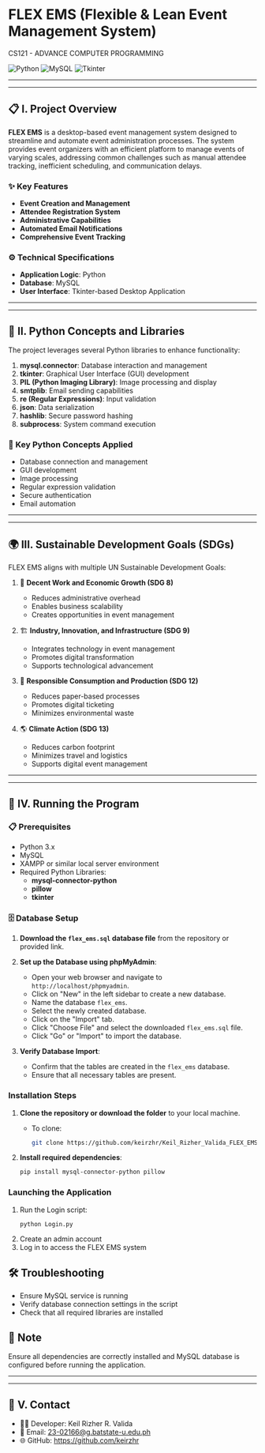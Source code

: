 # FLEX EMS (Flexible & Lean Event Management System)
CS121 - ADVANCE COMPUTER PROGRAMMING

![Python](https://img.shields.io/badge/Language-Python-blue?style=flat&logo=python&logoColor=white)
![MySQL](https://img.shields.io/badge/Database-MySQL-blue?style=flat&logo=mysql&logoColor=white)
![Tkinter](https://img.shields.io/badge/UI_Toolkit-Tkinter-orange?style=flat)

---
---

## 📋 I. Project Overview

**FLEX EMS** is a desktop-based event management system designed to streamline and automate event administration processes. The system provides event organizers with an efficient platform to manage events of varying scales, addressing common challenges such as manual attendee tracking, inefficient scheduling, and communication delays.

### ✨ Key Features   
- **Event Creation and Management**  
- **Attendee Registration System**  
- **Administrative Capabilities**  
- **Automated Email Notifications**  
- **Comprehensive Event Tracking**

### ⚙️ Technical Specifications  
- **Application Logic**: Python  
- **Database**: MySQL  
- **User Interface**: Tkinter-based Desktop Application  

---
---

## 🐍 II. Python Concepts and Libraries  

The project leverages several Python libraries to enhance functionality:

1. **mysql.connector**: Database interaction and management  
2. **tkinter**: Graphical User Interface (GUI) development  
3. **PIL (Python Imaging Library)**: Image processing and display  
4. **smtplib**: Email sending capabilities  
5. **re (Regular Expressions)**: Input validation  
6. **json**: Data serialization  
7. **hashlib**: Secure password hashing  
8. **subprocess**: System command execution 

### 🧠 Key Python Concepts Applied   
- Database connection and management  
- GUI development  
- Image processing  
- Regular expression validation  
- Secure authentication  
- Email automation  

---
---

## 🌍 III. Sustainable Development Goals (SDGs) 

FLEX EMS aligns with multiple UN Sustainable Development Goals:

1. 💼 **Decent Work and Economic Growth (SDG 8)** 
   - Reduces administrative overhead
   - Enables business scalability
   - Creates opportunities in event management

2. 🏗️ **Industry, Innovation, and Infrastructure (SDG 9)** 
   - Integrates technology in event management
   - Promotes digital transformation
   - Supports technological advancement

3. 🌱 **Responsible Consumption and Production (SDG 12)** 
   - Reduces paper-based processes
   - Promotes digital ticketing
   - Minimizes environmental waste

4. 🌎 **Climate Action (SDG 13)** 
   - Reduces carbon footprint
   - Minimizes travel and logistics
   - Supports digital event management

---
---

## 🚀 IV. Running the Program 

### 📋 Prerequisites 
- Python 3.x  
- MySQL  
- XAMPP or similar local server environment  
- Required Python Libraries:  
  - **mysql-connector-python**  
  - **pillow**  
  - **tkinter**

### 🗄️ Database Setup 

1. **Download the `flex_ems.sql` database file** from the repository or provided link.

2. **Set up the Database using phpMyAdmin**:
   - Open your web browser and navigate to `http://localhost/phpmyadmin`.
   - Click on "New" in the left sidebar to create a new database.
   - Name the database `flex_ems`.
   - Select the newly created database.
   - Click on the "Import" tab.
   - Click "Choose File" and select the downloaded `flex_ems.sql` file.
   - Click "Go" or "Import" to import the database.

3. **Verify Database Import**:
   - Confirm that the tables are created in the `flex_ems` database.
   - Ensure that all necessary tables are present.

### Installation Steps

1. **Clone the repository or download the folder** to your local machine.
   - To clone:
     ```bash
     git clone https://github.com/keirzhr/Keil_Rizher_Valida_FLEX_EMS_BSIT-2101.git
     ```

2. **Install required dependencies**:
   ```bash
   pip install mysql-connector-python pillow

### Launching the Application
1. Run the Login script:
   ```
   python Login.py
   ```
2. Create an admin account
3. Log in to access the FLEX EMS system

## 🛠️ Troubleshooting 
- Ensure MySQL service is running
- Verify database connection settings in the script
- Check that all required libraries are installed

## 📌 Note 
Ensure all dependencies are correctly installed and MySQL database is configured before running the application.

---
---

## 📩 V. Contact 

- 👨‍💻 Developer: Keil Rizher R. Valida
- 📧 Email: 23-02166@g.batstate-u.edu.ph
- 🌐 GitHub: https://github.com/keirzhr
